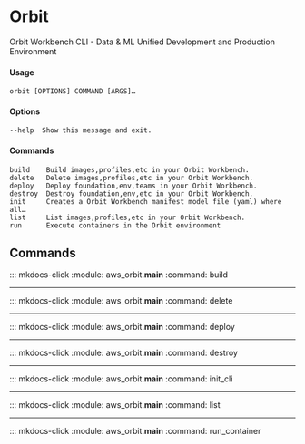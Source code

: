 # Orbit
Orbit Workbench CLI - Data & ML Unified Development and Production Environment

#### Usage
```
orbit [OPTIONS] COMMAND [ARGS]…
```
#### Options
```
--help  Show this message and exit.
```

#### Commands
```
build    Build images,profiles,etc in your Orbit Workbench.
delete   Delete images,profiles,etc in your Orbit Workbench.
deploy   Deploy foundation,env,teams in your Orbit Workbench.
destroy  Destroy foundation,env,etc in your Orbit Workbench.
init     Creates a Orbit Workbench manifest model file (yaml) where all…
list     List images,profiles,etc in your Orbit Workbench.
run      Execute containers in the Orbit environment
```

## Commands
::: mkdocs-click
    :module: aws_orbit.__main__
    :command: build

---

::: mkdocs-click
    :module: aws_orbit.__main__
    :command: delete

---

::: mkdocs-click
    :module: aws_orbit.__main__
    :command: deploy

---

::: mkdocs-click
    :module: aws_orbit.__main__
    :command: destroy

---

::: mkdocs-click
    :module: aws_orbit.__main__
    :command: init_cli

---

::: mkdocs-click
    :module: aws_orbit.__main__
    :command: list

---

::: mkdocs-click
    :module: aws_orbit.__main__
    :command: run_container
